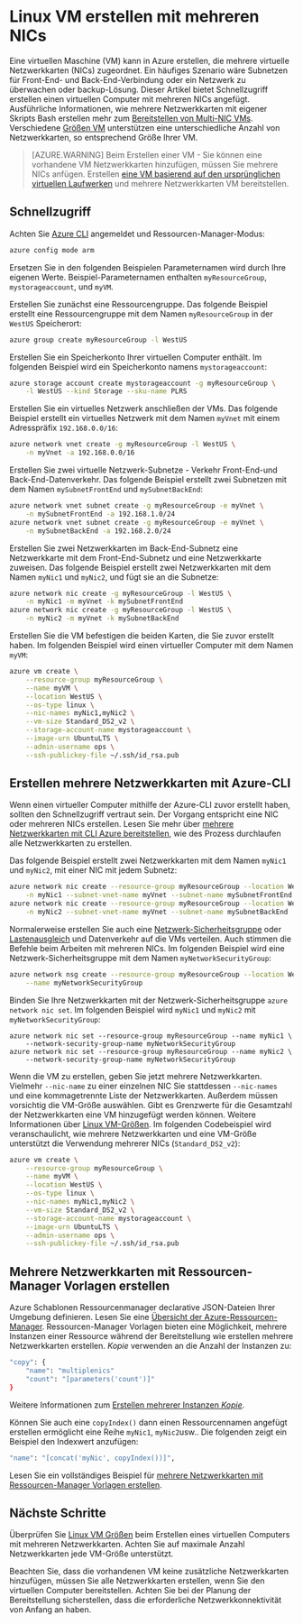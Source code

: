 <properties
   pageTitle="Linux VM mit mehreren NICs erstellen | Microsoft Azure"
   description="Erfahren Sie, wie Linux VM mit mehreren NICs verknüpft den Azure-CLI oder Ressourcen-Manager Vorlagen erstellen."
   services="virtual-machines-linux"
   documentationCenter=""
   authors="iainfoulds"
   manager="timlt"
   editor=""/>

<tags
   ms.service="virtual-machines-linux"
   ms.devlang="na"
   ms.topic="article"
   ms.tgt_pltfrm="vm-linux"
   ms.workload="infrastructure"
   ms.date="10/27/2016"
   ms.author="iainfou"/>

# <a name="creating-a-linux-vm-with-multiple-nics"></a>Linux VM erstellen mit mehreren NICs
Eine virtuellen Maschine (VM) kann in Azure erstellen, die mehrere virtuelle Netzwerkkarten (NICs) zugeordnet. Ein häufiges Szenario wäre Subnetzen für Front-End- und Back-End-Verbindung oder ein Netzwerk zu überwachen oder backup-Lösung. Dieser Artikel bietet Schnellzugriff erstellen einen virtuellen Computer mit mehreren NICs angefügt. Ausführliche Informationen, wie mehrere Netzwerkkarten mit eigener Skripts Bash erstellen mehr zum [Bereitstellen von Multi-NIC VMs](../virtual-network/virtual-network-deploy-multinic-arm-cli.md). Verschiedene [Größen VM](virtual-machines-linux-sizes.md) unterstützen eine unterschiedliche Anzahl von Netzwerkkarten, so entsprechend Größe Ihrer VM.

>[AZURE.WARNING] Beim Erstellen einer VM - Sie können eine vorhandene VM Netzwerkkarten hinzufügen, müssen Sie mehrere NICs anfügen. Erstellen [eine VM basierend auf den ursprünglichen virtuellen Laufwerken](virtual-machines-linux-copy-vm.md) und mehrere Netzwerkkarten VM bereitstellen.

## <a name="quick-commands"></a>Schnellzugriff
Achten Sie [Azure CLI](../xplat-cli-install.md) angemeldet und Ressourcen-Manager-Modus:

```bash
azure config mode arm
```

Ersetzen Sie in den folgenden Beispielen Parameternamen wird durch Ihre eigenen Werte. Beispiel-Parameternamen enthalten `myResourceGroup`, `mystorageaccount`, und `myVM`.

Erstellen Sie zunächst eine Ressourcengruppe. Das folgende Beispiel erstellt eine Ressourcengruppe mit dem Namen `myResourceGroup` in der `WestUS` Speicherort:

```bash
azure group create myResourceGroup -l WestUS
```

Erstellen Sie ein Speicherkonto Ihrer virtuellen Computer enthält. Im folgenden Beispiel wird ein Speicherkonto namens `mystorageaccount`:

```bash
azure storage account create mystorageaccount -g myResourceGroup \
    -l WestUS --kind Storage --sku-name PLRS
```

Erstellen Sie ein virtuelles Netzwerk anschließen der VMs. Das folgende Beispiel erstellt ein virtuelles Netzwerk mit dem Namen `myVnet` mit einem Adresspräfix `192.168.0.0/16`:

```bash
azure network vnet create -g myResourceGroup -l WestUS \
    -n myVnet -a 192.168.0.0/16
```

Erstellen Sie zwei virtuelle Netzwerk-Subnetze - Verkehr Front-End-und Back-End-Datenverkehr. Das folgende Beispiel erstellt zwei Subnetzen mit dem Namen `mySubnetFrontEnd` und `mySubnetBackEnd`:

```bash
azure network vnet subnet create -g myResourceGroup -e myVnet \
    -n mySubnetFrontEnd -a 192.168.1.0/24
azure network vnet subnet create -g myResourceGroup -e myVnet \
    -n mySubnetBackEnd -a 192.168.2.0/24
```

Erstellen Sie zwei Netzwerkkarten im Back-End-Subnetz eine Netzwerkkarte mit dem Front-End-Subnetz und eine Netzwerkkarte zuweisen. Das folgende Beispiel erstellt zwei Netzwerkkarten mit dem Namen `myNic1` und `myNic2`, und fügt sie an die Subnetze:

```bash
azure network nic create -g myResourceGroup -l WestUS \
    -n myNic1 -m myVnet -k mySubnetFrontEnd
azure network nic create -g myResourceGroup -l WestUS \
    -n myNic2 -m myVnet -k mySubnetBackEnd
```

Erstellen Sie die VM befestigen die beiden Karten, die Sie zuvor erstellt haben. Im folgenden Beispiel wird einen virtueller Computer mit dem Namen `myVM`:

```bash
azure vm create \
    --resource-group myResourceGroup \
    --name myVM \
    --location WestUS \
    --os-type linux \
    --nic-names myNic1,myNic2 \
    --vm-size Standard_DS2_v2 \
    --storage-account-name mystorageaccount \
    --image-urn UbuntuLTS \
    --admin-username ops \
    --ssh-publickey-file ~/.ssh/id_rsa.pub
```

## <a name="creating-multiple-nics-using-azure-cli"></a>Erstellen mehrere Netzwerkkarten mit Azure-CLI
Wenn einen virtueller Computer mithilfe der Azure-CLI zuvor erstellt haben, sollten den Schnellzugriff vertraut sein. Der Vorgang entspricht eine NIC oder mehreren NICs erstellen. Lesen Sie mehr über [mehrere Netzwerkkarten mit CLI Azure bereitstellen](../virtual-network/virtual-network-deploy-multinic-arm-cli.md), wie des Prozess durchlaufen alle Netzwerkkarten zu erstellen.

Das folgende Beispiel erstellt zwei Netzwerkkarten mit dem Namen `myNic1` und `myNic2`, mit einer NIC mit jedem Subnetz:

```bash
azure network nic create --resource-group myResourceGroup --location WestUS \
    -n myNic1 --subnet-vnet-name myVnet --subnet-name mySubnetFrontEnd
azure network nic create --resource-group myResourceGroup --location WestUS \
    -n myNic2 --subnet-vnet-name myVnet --subnet-name mySubnetBackEnd
```

Normalerweise erstellen Sie auch eine [Netzwerk-Sicherheitsgruppe](../virtual-network/virtual-networks-nsg.md) oder [Lastenausgleich](../load-balancer/load-balancer-overview.md) und Datenverkehr auf die VMs verteilen. Auch stimmen die Befehle beim Arbeiten mit mehreren NICs. Im folgenden Beispiel wird eine Netzwerk-Sicherheitsgruppe mit dem Namen `myNetworkSecurityGroup`:

```bash
azure network nsg create --resource-group myResourceGroup --location WestUS \
    --name myNetworkSecurityGroup
```

Binden Sie Ihre Netzwerkkarten mit der Netzwerk-Sicherheitsgruppe `azure network nic set`. Im folgenden Beispiel wird `myNic1` und `myNic2` mit `myNetworkSecurityGroup`:

```bashazure 
azure network nic set --resource-group myResourceGroup --name myNic1 \
    --network-security-group-name myNetworkSecurityGroup
azure network nic set --resource-group myResourceGroup --name myNic2 \
    --network-security-group-name myNetworkSecurityGroup
```

Wenn die VM zu erstellen, geben Sie jetzt mehrere Netzwerkkarten. Vielmehr `--nic-name` zu einer einzelnen NIC Sie stattdessen `--nic-names` und eine kommagetrennte Liste der Netzwerkkarten. Außerdem müssen vorsichtig die VM-Größe auswählen. Gibt es Grenzwerte für die Gesamtzahl der Netzwerkkarten eine VM hinzugefügt werden können. Weitere Informationen über [Linux VM-Größen](virtual-machines-linux-sizes.md). Im folgenden Codebeispiel wird veranschaulicht, wie mehrere Netzwerkkarten und eine VM-Größe unterstützt die Verwendung mehrerer NICs (`Standard_DS2_v2`):

```bash
azure vm create \
    --resource-group myResourceGroup \
    --name myVM \
    --location WestUS \
    --os-type linux \
    --nic-names myNic1,myNic2 \
    --vm-size Standard_DS2_v2 \
    --storage-account-name mystorageaccount \
    --image-urn UbuntuLTS \
    --admin-username ops \
    --ssh-publickey-file ~/.ssh/id_rsa.pub
```

## <a name="creating-multiple-nics-using-resource-manager-templates"></a>Mehrere Netzwerkkarten mit Ressourcen-Manager Vorlagen erstellen
Azure Schablonen Ressourcenmanager declarative JSON-Dateien Ihrer Umgebung definieren. Lesen Sie eine [Übersicht der Azure-Ressourcen-Manager](../azure-resource-manager/resource-group-overview.md). Ressourcen-Manager Vorlagen bieten eine Möglichkeit, mehrere Instanzen einer Ressource während der Bereitstellung wie erstellen mehrere Netzwerkkarten erstellen. *Kopie* verwenden an die Anzahl der Instanzen zu:

```bash
"copy": {
    "name": "multiplenics"
    "count": "[parameters('count')]"
}
```

Weitere Informationen zum [Erstellen mehrerer Instanzen *Kopie*](../resource-group-create-multiple.md). 

Können Sie auch eine `copyIndex()` dann einen Ressourcennamen angefügt erstellen ermöglicht eine Reihe `myNic1`, `myNic2`usw.. Die folgenden zeigt ein Beispiel den Indexwert anzufügen:

```bash
"name": "[concat('myNic', copyIndex())]", 
```

Lesen Sie ein vollständiges Beispiel für [mehrere Netzwerkkarten mit Ressourcen-Manager Vorlagen erstellen](../virtual-network/virtual-network-deploy-multinic-arm-template.md).

## <a name="next-steps"></a>Nächste Schritte
Überprüfen Sie [Linux VM Größen](virtual-machines-linux-sizes.md) beim Erstellen eines virtuellen Computers mit mehreren Netzwerkkarten. Achten Sie auf maximale Anzahl Netzwerkkarten jede VM-Größe unterstützt. 

Beachten Sie, dass die vorhandenen VM keine zusätzliche Netzwerkkarten hinzufügen, müssen Sie alle Netzwerkkarten erstellen, wenn Sie den virtuellen Computer bereitstellen. Achten Sie bei der Planung der Bereitstellung sicherstellen, dass die erforderliche Netzwerkkonnektivität von Anfang an haben.